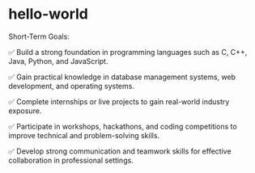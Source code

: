 # hello-world

Short-Term Goals:

✅ Build a strong foundation in programming languages such as C, C++, Java, Python, and JavaScript.

✅ Gain practical knowledge in database management systems, web development, and operating systems.

✅ Complete internships or live projects to gain real-world industry exposure.

✅ Participate in workshops, hackathons, and coding competitions to improve technical and problem-solving skills.

✅ Develop strong communication and teamwork skills for effective collaboration in professional settings.
